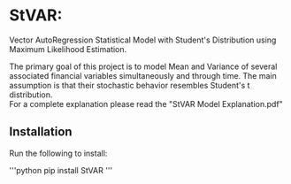 # StVAR: 

Vector AutoRegression Statistical Model with Student's Distribution using Maximum Likelihood Estimation.

The primary goal of this project is to model Mean and Variance of several associated financial variables simultaneously and through time. The main assumption is that their stochastic behavior resembles Student's t distribution.  
For a complete explanation please read the "StVAR Model Explanation.pdf"

## Installation
Run the following to install:

'''python
pip install StVAR
'''
